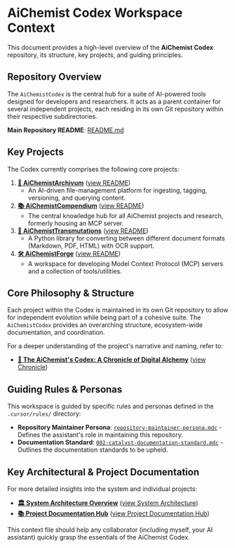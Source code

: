 # AiChemist Codex Workspace Context

This document provides a high-level overview of the **AiChemist Codex** repository, its structure, key projects, and guiding principles.

## Repository Overview

The `AiChemistCodex` is the central hub for a suite of AI-powered tools designed for developers and researchers. It acts as a parent container for several independent projects, each residing in its own Git repository within their respective subdirectories.

**Main Repository README**: [README.md](mdc:README.md)

## Key Projects

The Codex currently comprises the following core projects:

1.  **[🧪 AiChemistArchivum](./AiChemistArchivum/README.md)** ([view README](mdc:AiChemistArchivum/README.md))
    *   An AI-driven file-management platform for ingesting, tagging, versioning, and querying content.
2.  **[📚 AiChemistCompendium](./AiChemistCompendium/README.md)** ([view README](mdc:AiChemistCompendium/README.md))
    *   The central knowledge hub for all AiChemist projects and research, formerly housing an MCP server.
3.  **[🔄 AiChemistTransmutations](./AiChemistTransmutations/README.md)** ([view README](mdc:AiChemistTransmutations/README.md))
    *   A Python library for converting between different document formats (Markdown, PDF, HTML) with OCR support.
4.  **[🛠️ AiChemistForge](./AiChemistForge/README.md)** ([view README](mdc:AiChemistForge/README.md))
    *   A workspace for developing Model Context Protocol (MCP) servers and a collection of tools/utilities.

## Core Philosophy & Structure

Each project within the Codex is maintained in its own Git repository to allow for independent evolution while being part of a cohesive suite. The `AiChemistCodex` provides an overarching structure, ecosystem-wide documentation, and coordination.

For a deeper understanding of the project's narrative and naming, refer to:
*   **[📜 The AiChemist's Codex: A Chronicle of Digital Alchemy](./docs/THE_AICHEMISTS_CODEX.md)** ([view Chronicle](mdc:docs/THE_AICHEMISTS_CODEX.md))

## Guiding Rules & Personas

This workspace is guided by specific rules and personas defined in the `.cursor/rules/` directory:

*   **Repository Maintainer Persona**: [`repository-maintainer-persona.mdc`](mdc:.cursor/rules/repository-maintainer-persona.mdc) - Defines the assistant's role in maintaining this repository.
*   **Documentation Standard**: [`002-catalyst-documentation-standard.mdc`](mdc:.cursor/rules/002-catalyst-documentation-standard.mdc) - Outlines the documentation standards to be upheld.

## Key Architectural & Project Documentation

For more detailed insights into the system and individual projects:

*   **[🏛️ System Architecture Overview](./docs/SYSTEM_ARCHITECTURE.md)** ([view System Architecture](mdc:docs/SYSTEM_ARCHITECTURE.md))
*   **[📚 Project Documentation Hub](./docs/PROJECT_DOCUMENTATION_HUB.md)** ([view Project Documentation Hub](mdc:docs/PROJECT_DOCUMENTATION_HUB.md))

This context file should help any collaborator (including myself, your AI assistant) quickly grasp the essentials of the AiChemist Codex.